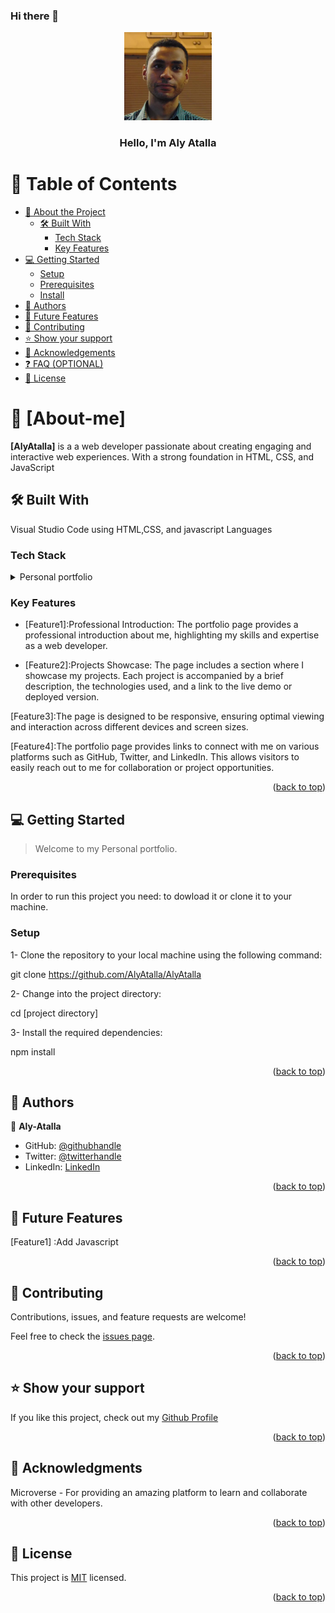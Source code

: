 ### Hi there 👋

<a name="readme-top"></a>

<div align="center">
  <img src="rsz_my-logo.png" alt="logo" width="140"  height="auto" />
  <br/>

  <h3><b>Hello, I'm Aly Atalla</b></h3>

</div>


# 📗 Table of Contents

- [📖 About the Project](#about-project)
  - [🛠 Built With](#built-with)
    - [Tech Stack](#tech-stack)
    - [Key Features](#key-features)
- [💻 Getting Started](#getting-started)
  - [Setup](#setup)
  - [Prerequisites](#prerequisites)
  - [Install](#install)
- [👥 Authors](#authors)
- [🔭 Future Features](#future-features)
- [🤝 Contributing](#contributing)
- [⭐️ Show your support](#support)
- [🙏 Acknowledgements](#acknowledgements)
- [❓ FAQ (OPTIONAL)](#faq)
- [📝 License](#license)


# 📖 [About-me] <a name="about-me"></a>



**[AlyAtalla]** is a a web developer passionate about creating engaging and interactive web experiences. With a strong foundation in HTML, CSS, and JavaScript

## 🛠 Built With <a name="built-with"></a>
Visual Studio Code using HTML,CSS, and javascript Languages

### Tech Stack <a name="tech-stack"></a>

<details>

  <summary>Personal portfolio</summary>
  <ul>
    <li><a href="https://html.com/">HTML</a></li>
    <li><a href="https://css.com/">CSS</a></li>
    <li><a hred= "http://javascript.com">Javascript</a></li>
  </ul>
</details>


### Key Features <a name="key-features"></a>
- [Feature1]:Professional Introduction: The portfolio page provides a professional introduction about me, highlighting my skills and expertise as a web developer.

- [Feature2]:Projects Showcase: The page includes a section where I showcase my projects. Each project is accompanied by a brief description, the technologies used, and a link to the live demo or deployed version.

[Feature3]:The page is designed to be responsive, ensuring optimal viewing and interaction across different devices and screen sizes.

[Feature4]:The portfolio page provides links to connect with me on various platforms such as GitHub, Twitter, and LinkedIn. This allows visitors to easily reach out to me for collaboration or project opportunities.
<p align="right">(<a href="#readme-top">back to top</a>)</p>


## 💻 Getting Started <a name="getting-started"></a>

> Welcome to my Personal portfolio.

### Prerequisites
In order to run this project you need: to dowload it or clone it to your machine.

### Setup


1- Clone the repository to your local machine using the following command:

git clone https://github.com/AlyAtalla/AlyAtalla

2- Change into the project directory:

cd [project directory]

3- Install the required dependencies:

npm install

<p align="right">(<a href="#readme-top">back to top</a>)</p>


## 👥 Authors <a name="authors"></a>


👤 **Aly-Atalla**

- GitHub: [@githubhandle](https://github.com/AlyAtalla)
- Twitter: [@twitterhandle](https://twitter.com/aliatalla93)
- LinkedIn: [LinkedIn](https://www.linkedin.com/in/aly-atalla-8b83a0231/)

<p align="right">(<a href="#readme-top">back to top</a>)</p>

## 🔭 Future Features <a name="future-features"></a>
[Feature1] :Add Javascript
<p align="right">(<a href="#readme-top">back to top</a>)</p>


## 🤝 Contributing <a name="contributing"></a>

Contributions, issues, and feature requests are welcome!

Feel free to check the [issues page](../../issues/).

<p align="right">(<a href="#readme-top">back to top</a>)</p>


## ⭐️ Show your support <a name="support"></a>

If you like this project, check out my  [Github Profile](https://github.com/AlyAtalla)

<p align="right">(<a href="#readme-top">back to top</a>)</p>


## 🙏 Acknowledgments <a name="acknowledgements"></a>

Microverse - For providing an amazing platform to learn and collaborate with other developers.

<p align="right">(<a href="#readme-top">back to top</a>)</p>


## 📝 License <a name="license"></a>

This project is [MIT](./LICENSE) licensed.

<p align="right">(<a href="#readme-top">back to top</a>)</p>